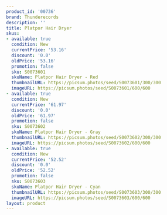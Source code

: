 ```yaml
---
product_id: '00736'
brand: Thunderecords
description: ''
title: Platpor Hair Dryer
skus:
- available: true
  condition: New
  currentPrice: '53.16'
  discount: '0.0'
  oldPrice: '53.16'
  promotion: false
  sku: S0073601
  skuName: Platpor Hair Dryer - Red
  thumbnailURL: https://picsum.photos/seed/S0073601/300/300
  imageURL: https://picsum.photos/seed/S0073601/600/600
- available: true
  condition: New
  currentPrice: '61.97'
  discount: '0.0'
  oldPrice: '61.97'
  promotion: false
  sku: S0073602
  skuName: Platpor Hair Dryer - Gray
  thumbnailURL: https://picsum.photos/seed/S0073602/300/300
  imageURL: https://picsum.photos/seed/S0073602/600/600
- available: true
  condition: New
  currentPrice: '52.52'
  discount: '0.0'
  oldPrice: '52.52'
  promotion: false
  sku: S0073603
  skuName: Platpor Hair Dryer - Cyan
  thumbnailURL: https://picsum.photos/seed/S0073603/300/300
  imageURL: https://picsum.photos/seed/S0073603/600/600
layout: product
---
```

